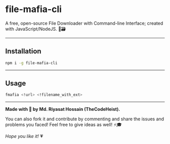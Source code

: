 # **file-mafia-cli**

A free, open-source File Downloader with Command-line Interface; created with JavaScript/NodeJS. 📁🗃️

---

## **Installation**

```bash
npm i -g file-mafia-cli
```

---

## **Usage**

```bash
fmafia <!url> <!filename_with_ext>
```

---

**Made with 💖 by Md. Riyasat Hossain (TheCodeHeist).**

You can also fork it and contribute by commenting and share the issues and problems you faced! Feel free to give ideas as well! ⚡🎓

*Hope you like it!* 💗
